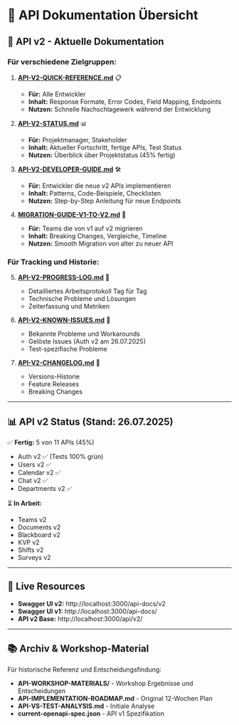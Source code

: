# 📁 API Dokumentation Übersicht

## 🚀 API v2 - Aktuelle Dokumentation

### Für verschiedene Zielgruppen:

1. **[API-V2-QUICK-REFERENCE.md](./API-V2-QUICK-REFERENCE.md)** 📋
   - **Für:** Alle Entwickler
   - **Inhalt:** Response Formate, Error Codes, Field Mapping, Endpoints
   - **Nutzen:** Schnelle Nachschlagewerk während der Entwicklung

2. **[API-V2-STATUS.md](./API-V2-STATUS.md)** 📊
   - **Für:** Projektmanager, Stakeholder
   - **Inhalt:** Aktueller Fortschritt, fertige APIs, Test Status
   - **Nutzen:** Überblick über Projektstatus (45% fertig)

3. **[API-V2-DEVELOPER-GUIDE.md](./API-V2-DEVELOPER-GUIDE.md)** 🛠️
   - **Für:** Entwickler die neue v2 APIs implementieren
   - **Inhalt:** Patterns, Code-Beispiele, Checklisten
   - **Nutzen:** Step-by-Step Anleitung für neue Endpoints

4. **[MIGRATION-GUIDE-V1-TO-V2.md](./MIGRATION-GUIDE-V1-TO-V2.md)** 🔄
   - **Für:** Teams die von v1 auf v2 migrieren
   - **Inhalt:** Breaking Changes, Vergleiche, Timeline
   - **Nutzen:** Smooth Migration von alter zu neuer API

### Für Tracking und Historie:

5. **[API-V2-PROGRESS-LOG.md](./API-V2-PROGRESS-LOG.md)** 📝
   - Detailliertes Arbeitsprotokoll Tag für Tag
   - Technische Probleme und Lösungen
   - Zeiterfassung und Metriken

6. **[API-V2-KNOWN-ISSUES.md](./API-V2-KNOWN-ISSUES.md)** 🐛
   - Bekannte Probleme und Workarounds
   - Gelöste Issues (Auth v2 am 26.07.2025)
   - Test-spezifische Probleme

7. **[API-V2-CHANGELOG.md](./API-V2-CHANGELOG.md)** 📅
   - Versions-Historie
   - Feature Releases
   - Breaking Changes

---

## 📊 API v2 Status (Stand: 26.07.2025)

✅ **Fertig:** 5 von 11 APIs (45%)
- Auth v2 ✅ (Tests 100% grün)
- Users v2 ✅
- Calendar v2 ✅
- Chat v2 ✅
- Departments v2 ✅

⏳ **In Arbeit:**
- Teams v2
- Documents v2
- Blackboard v2
- KVP v2
- Shifts v2
- Surveys v2

---

## 🔗 Live Resources

- **Swagger UI v2:** http://localhost:3000/api-docs/v2
- **Swagger UI v1:** http://localhost:3000/api-docs/
- **API v2 Base:** http://localhost:3000/api/v2/

---

## 📚 Archiv & Workshop-Material

Für historische Referenz und Entscheidungsfindung:

- **API-WORKSHOP-MATERIALS/** - Workshop Ergebnisse und Entscheidungen
- **API-IMPLEMENTATION-ROADMAP.md** - Original 12-Wochen Plan
- **API-VS-TEST-ANALYSIS.md** - Initiale Analyse
- **current-openapi-spec.json** - API v1 Spezifikation
